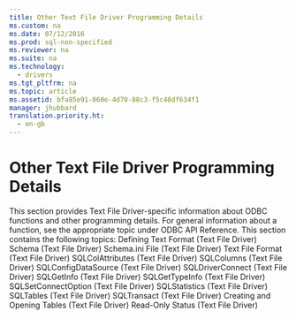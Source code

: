 ```yaml
---
title: Other Text File Driver Programming Details
ms.custom: na
ms.date: 07/12/2016
ms.prod: sql-non-specified
ms.reviewer: na
ms.suite: na
ms.technology: 
  - drivers
ms.tgt_pltfrm: na
ms.topic: article
ms.assetid: bfa85e91-060e-4d70-88c3-f5c48df634f1
manager: jhubbard
translation.priority.ht: 
  - en-gb
---
```

# Other Text File Driver Programming Details
<?xml version="1.0" encoding="utf-8"?>
<developerConceptualDocument xmlns="http://ddue.schemas.microsoft.com/authoring/2003/5" xmlns:xlink="http://www.w3.org/1999/xlink" xmlns:xsi="http://www.w3.org/2001/XMLSchema-instance" xsi:schemaLocation="http://ddue.schemas.microsoft.com/authoring/2003/5 http://dduestorage.blob.core.windows.net/ddueschema/developer.xsd">
  <introduction>
    <alert class="note">
      <para>This section provides Text File Driver-specific information about ODBC functions and other programming details. For general information about a function, see the appropriate topic under <legacyLink xlink:href="b7a49774-f458-44ce-9a04-a0457501405b">ODBC API Reference</legacyLink>.</para>
    </alert>
    <para>This section contains the following topics:  </para>
    <list class="bullet">
      <listItem>
        <para>             <legacyLink xlink:href="3af46dad-52cc-4d5c-a27e-6315d65a74e6">Defining Text Format (Text File Driver)</legacyLink>           </para>
      </listItem>
      <listItem>
        <para>             <legacyLink xlink:href="27f1b65e-e04d-457f-bd49-02deb3873613">Schema (Text File Driver)</legacyLink>           </para>
      </listItem>
      <listItem>
        <para>             <legacyLink xlink:href="0c4625c4-c730-4984-b430-9051b7bc0451">Schema.ini File (Text File Driver)</legacyLink>           </para>
      </listItem>
      <listItem>
        <para>             <legacyLink xlink:href="f53cd4b5-0721-4562-a90f-4c55e6030cb9">Text File Format (Text File Driver)</legacyLink>           </para>
      </listItem>
      <listItem>
        <para>             <legacyLink xlink:href="132fd1c0-1921-4a7d-910e-aedf1bff5453">SQLColAttributes (Text File Driver)</legacyLink>           </para>
      </listItem>
      <listItem>
        <para>             <legacyLink xlink:href="c99e5f8d-4e43-48f8-9e0e-086707b411f5">SQLColumns (Text File Driver)</legacyLink>           </para>
      </listItem>
      <listItem>
        <para>             <legacyLink xlink:href="c505d36e-1e72-47b2-a9e5-e4926b408468">SQLConfigDataSource (Text File Driver)</legacyLink>           </para>
      </listItem>
      <listItem>
        <para>             <legacyLink xlink:href="d7769021-bd18-4d8e-96e0-e184a82d6ca3">SQLDriverConnect (Text File Driver)</legacyLink>           </para>
      </listItem>
      <listItem>
        <para>             <legacyLink xlink:href="6b7a630e-47f8-4ee1-b2a7-476bc1d0b0d4">SQLGetInfo (Text File Driver)</legacyLink>           </para>
      </listItem>
      <listItem>
        <para>             <legacyLink xlink:href="05a58975-093c-4bd9-bd72-b5f0026a6e36">SQLGetTypeInfo (Text File Driver)</legacyLink>           </para>
      </listItem>
      <listItem>
        <para>             <legacyLink xlink:href="b631a20c-2f60-4102-a61d-93b8780a4620">SQLSetConnectOption (Text File Driver)</legacyLink>           </para>
      </listItem>
      <listItem>
        <para>             <legacyLink xlink:href="311afc01-d656-425f-be43-4a8e7cbc9a97">SQLStatistics (Text File Driver)</legacyLink>           </para>
      </listItem>
      <listItem>
        <para>             <legacyLink xlink:href="f47fd1a4-5bd8-4b2e-8ae3-e595e49f4f95">SQLTables (Text File Driver)</legacyLink>           </para>
      </listItem>
      <listItem>
        <para>             <legacyLink xlink:href="0349bd4e-f402-4a69-b215-046210a433de">SQLTransact (Text File Driver)</legacyLink>           </para>
      </listItem>
      <listItem>
        <para>             <legacyLink xlink:href="e6a07dda-a665-4f5b-a8d6-9ff479700513">Creating and Opening Tables (Text File Driver)</legacyLink>           </para>
      </listItem>
      <listItem>
        <para>             <legacyLink xlink:href="859580bb-4e69-4517-a4f1-460649dd06ca">Read-Only Status (Text File Driver)</legacyLink>           </para>
      </listItem>
    </list>
  </introduction>
  <relatedTopics />
</developerConceptualDocument>
